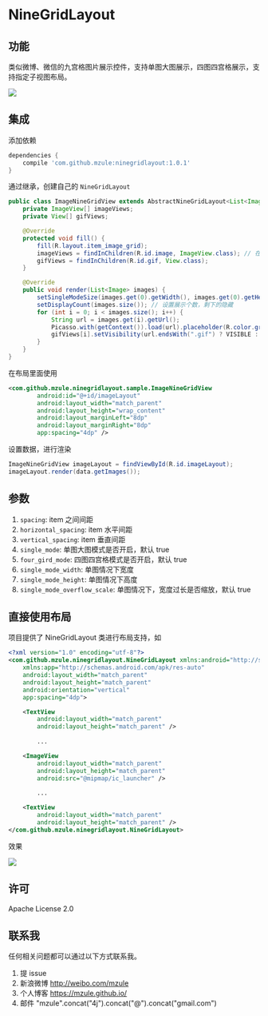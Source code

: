 # NineGridLayout

## 功能

类似微博、微信的九宫格图片展示控件，支持单图大图展示，四图四宫格展示，支持指定子视图布局。

![](http://7sbl54.com1.z0.glb.clouddn.com/blog_screenshot.jpg)

## 集成

添加依赖

``` groovy
dependencies {
    compile 'com.github.mzule:ninegridlayout:1.0.1'
}
```

通过继承，创建自己的 `NineGridLayout`

``` java
public class ImageNineGridView extends AbstractNineGridLayout<List<Image>> {
    private ImageView[] imageViews;
    private View[] gifViews;

    @Override
    protected void fill() {
        fill(R.layout.item_image_grid);
        imageViews = findInChildren(R.id.image, ImageView.class); // 在每个 child 里面进行 findViewById(id)，返回数组
        gifViews = findInChildren(R.id.gif, View.class);
    }

    @Override
    public void render(List<Image> images) {
        setSingleModeSize(images.get(0).getWidth(), images.get(0).getHeight()); // 设置单图模式单图大小
        setDisplayCount(images.size()); // 设置展示个数，剩下的隐藏
        for (int i = 0; i < images.size(); i++) {
            String url = images.get(i).getUrl();
            Picasso.with(getContext()).load(url).placeholder(R.color.gray).into(imageViews[i]);
            gifViews[i].setVisibility(url.endsWith(".gif") ? VISIBLE : INVISIBLE);
        }
    }
}
```

在布局里面使用

``` xml
<com.github.mzule.ninegridlayout.sample.ImageNineGridView
        android:id="@+id/imageLayout"
        android:layout_width="match_parent"
        android:layout_height="wrap_content"
        android:layout_marginLeft="8dp"
        android:layout_marginRight="8dp"
        app:spacing="4dp" />
```

设置数据，进行渲染

``` java
ImageNineGridView imageLayout = findViewById(R.id.imageLayout);
imageLayout.render(data.getImages());
```

## 参数

1. `spacing`: item 之间间距
1. `horizontal_spacing`: item 水平间距
1. `vertical_spacing`: item 垂直间距
1. `single_mode`: 单图大图模式是否开启，默认 true
1. `four_gird_mode`: 四图四宫格模式是否开启，默认 true
1. `single_mode_width`: 单图情况下宽度
1. `single_mode_height`: 单图情况下高度
1. `single_mode_overflow_scale`: 单图情况下，宽度过长是否缩放，默认 true

## 直接使用布局

项目提供了 NineGridLayout 类进行布局支持，如

``` xml
<?xml version="1.0" encoding="utf-8"?>
<com.github.mzule.ninegridlayout.NineGridLayout xmlns:android="http://schemas.android.com/apk/res/android"
    xmlns:app="http://schemas.android.com/apk/res-auto"
    android:layout_width="match_parent"
    android:layout_height="match_parent"
    android:orientation="vertical"
    app:spacing="4dp">

    <TextView
        android:layout_width="match_parent"
        android:layout_height="match_parent" />
        
        ...

    <ImageView
        android:layout_width="match_parent"
        android:layout_height="match_parent"
        android:src="@mipmap/ic_launcher" />
        
        ...

    <TextView
        android:layout_width="match_parent"
        android:layout_height="match_parent" />
</com.github.mzule.ninegridlayout.NineGridLayout>
```

效果

![](http://7sbl54.com1.z0.glb.clouddn.com/blog_ninelayout_sample.jpg)

## 许可

Apache License 2.0

## 联系我

任何相关问题都可以通过以下方式联系我。

1. 提 issue
1. 新浪微博 http://weibo.com/mzule
1. 个人博客 https://mzule.github.io/
1. 邮件 "mzule".concat("4j").concat("@").concat("gmail.com")
